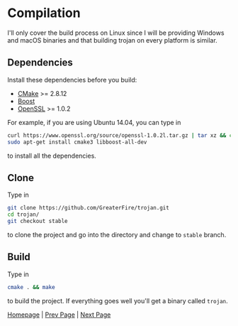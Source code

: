 # Compilation

I'll only cover the build process on Linux since I will be providing Windows and macOS binaries and that building trojan on every platform is similar.

## Dependencies

Install these dependencies before you build:

- [CMake](https://cmake.org/) >= 2.8.12
- [Boost](http://www.boost.org/)
- [OpenSSL](https://www.openssl.org/) >= 1.0.2

For example, if you are using Ubuntu 14.04, you can type in

```bash
curl https://www.openssl.org/source/openssl-1.0.2l.tar.gz | tar xz && cd openssl-1.0.2l && sudo ./config shared && sudo make && sudo make install
sudo apt-get install cmake3 libboost-all-dev
```

to install all the dependencies.

## Clone

Type in

```bash
git clone https://github.com/GreaterFire/trojan.git
cd trojan/
git checkout stable
```

to clone the project and go into the directory and change to `stable` branch.

## Build

Type in

```bash
cmake . && make
```

to build the project. If everything goes well you'll get a binary called `trojan`.

[Homepage](.) | [Prev Page](config) | [Next Page](usage)
